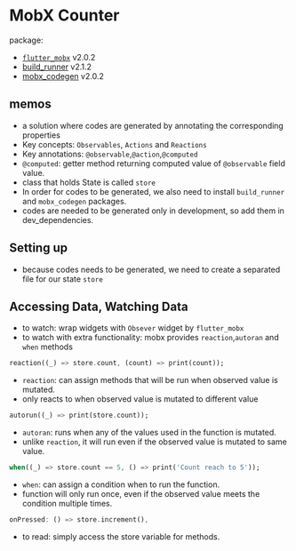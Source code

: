 # MobX Counter
package: 
- [`flutter_mobx`](https://pub.dev/packages/flutter_mobx) v2.0.2
- [build_runner](https://pub.dev/packages/build_runner) v2.1.2
- [mobx_codegen](https://pub.dev/packages/mobx_codegen) v2.0.2

## memos
- a solution where codes are generated by annotating the corresponding properties
- Key concepts: `Observables`, `Actions` and `Reactions`
- Key annotations: `@observable`,`@action`,`@computed`
- `@computed`: getter method returning computed value of `@observable` field value. 
- class that holds State is called `store`
- In order for codes to be generated, we also need to install `build_runner` and `mobx_codegen` packages.
- codes are needed to be generated only in development, so add them in dev_dependencies. 

## Setting up
- because codes needs to be generated, we need to create a separated file for our state `store` 

## Accessing Data, Watching Data
- to watch: wrap widgets with `Obsever` widget by `flutter_mobx`
- to watch with extra functionality: mobx provides `reaction`,`autoran` and `when` methods
```dart
reaction((_) => store.count, (count) => print(count));
```
- `reaction`: can assign methods that will be run when observed value is mutated. 
- only reacts to when observed value is mutated to different value
```dart
autorun((_) => print(store.count));
```
- `autoran`: runs when any of the values used in the function is mutated.
- unlike `reaction`, it will run even if the observed value is mutated to same value.
```dart
when((_) => store.count == 5, () => print('Count reach to 5'));
```
- `when`: can assign a condition when to run the function. 
- function will only run once, even if the observed value meets the condition multiple times.
```dart
onPressed: () => store.increment(),
```
- to read: simply access the store variable for methods. 